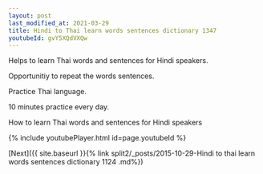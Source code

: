 ```yaml
---
layout: post
last_modified_at: 2021-03-29
title: Hindi to Thai learn words sentences dictionary 1347 
youtubeId: gvY5XQdVXQw
---
```

 
 
Helps to learn Thai words and sentences for Hindi speakers.

Opportunitiy to repeat the words sentences. 

Practice Thai language. 
 
10 minutes practice every day. 
 
How to learn Thai words and sentences for Hindi speakers 
 
{% include youtubePlayer.html id=page.youtubeId %}
 
 
[Next]({{ site.baseurl }}{% link  split2/_posts/2015-10-29-Hindi to thai learn words sentences dictionary 1124 .md%})
 
